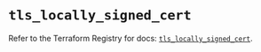 # `tls_locally_signed_cert`

Refer to the Terraform Registry for docs: [`tls_locally_signed_cert`](https://registry.terraform.io/providers/hashicorp/tls/4.0.5/docs/resources/locally_signed_cert).
